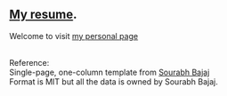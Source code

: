 ## [My resume](./DWei_resume.pdf). 
 Welcome to visit [my personal page](https://redone17.github.io/)

\
Reference: \
Single-page, one-column template from [Sourabh Bajaj](https://github.com/sb2nov/resume)\
Format is MIT but all the data is owned by Sourabh Bajaj.
